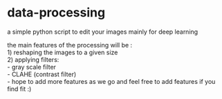 # data-processing

  a simple python script to edit your images mainly for deep learning
  
  the main features of the processing will be :  
         1) reshaping the images to a given size  
         2) applying filters:  
            - gray scale filter  
            - CLAHE (contrast filter)  
            - hope to add more features as we go and feel free to add features if you find fit :)  
